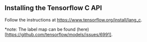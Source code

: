 ## Installing the Tensorflow C API
Follow the instructions at <https://www.tensorflow.org/install/lang_c>. 



*note: The label map can be found (here)[https://github.com/tensorflow/models/issues/6991]. 
